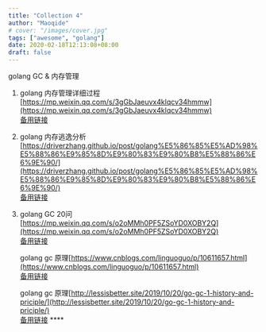 ```yaml
---
title: "Collection 4"
author: "Maoqide"
# cover: "/images/cover.jpg"
tags: ["awesome", "golang"]
date: 2020-02-18T12:13:08+08:00
draft: false
---
```


golang GC & 内存管理    
<!--more-->
1. golang 内存管理详细过程[https://mp.weixin.qq.com/s/3gGbJaeuvx4klqcv34hmmw](https://mp.weixin.qq.com/s/3gGbJaeuvx4klqcv34hmmw)    
[备用链接](https://www.evernote.com/shard/s499/u/0/sh/c453aa93-9c47-4542-ae20-16a4ebde327d/91d84dcb76bd20f4f3ef684d3a6574a4)    

2. golang 内存逃逸分析[https://driverzhang.github.io/post/golang%E5%86%85%E5%AD%98%E5%88%86%E9%85%8D%E9%80%83%E9%80%B8%E5%88%86%E6%9E%90/](https://driverzhang.github.io/post/golang%E5%86%85%E5%AD%98%E5%88%86%E9%85%8D%E9%80%83%E9%80%B8%E5%88%86%E6%9E%90/)    
   [备用链接](https://www.evernote.com/shard/s499/u/0/sh/f3913220-c7fe-4068-b9b9-e2efba4109c6/03a371028d2e6e5c9321798dc4b05fed)    

3. golang GC 20问  
   [https://mp.weixin.qq.com/s/o2oMMh0PF5ZSoYD0XOBY2Q](https://mp.weixin.qq.com/s/o2oMMh0PF5ZSoYD0XOBY2Q)    
   [备用链接](https://www.evernote.com/shard/s499/u/0/sh/74bc6f6b-fa5b-46ae-a11a-6bcee8f6d461/1c08bd3693615b631cb22371fa244608)    

   golang gc 原理[https://www.cnblogs.com/linguoguo/p/10611657.html](https://www.cnblogs.com/linguoguo/p/10611657.html)    
   [备用链接](https://www.evernote.com/shard/s499/u/0/sh/1b66fbb8-a28e-43e4-ae8c-c5b0653cc04b/c496388a3ae38cdd909e8cafb3acde05)    

   golang gc 原理[http://lessisbetter.site/2019/10/20/go-gc-1-history-and-priciple/](http://lessisbetter.site/2019/10/20/go-gc-1-history-and-priciple/)    
   [备用链接](https://www.evernote.com/shard/s499/u/0/sh/a8d9c06c-2694-47dd-8c72-b76265f4db78/784ab1ab2054a7a83406857fc7790763) ****
